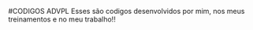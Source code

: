 #CODIGOS ADVPL
    Esses são codigos desenvolvidos por mim, nos meus treinamentos e no meu trabalho!!
